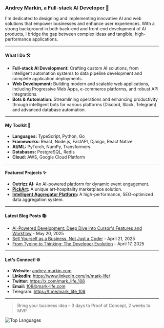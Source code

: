 ### Andrey Markin, a Full-stack AI Developer 🚀

I'm dedicated to designing and implementing innovative AI and web solutions that empower businesses and enhance user experiences. With a strong background in both back-end and front-end development of AI products, I bridge the gap between complex ideas and tangible, high-performance applications.

---

#### What I Do 🛠️

*   **Full-stack AI Development:** Crafting custom AI solutions, from intelligent automation systems to data pipeline development and complete application deployments.
*   **Web Development:** Building modern and scalable web applications, including Progressive Web Apps, e-commerce platforms, and robust API integrations.
*   **Bots & Automation:** Streamlining operations and enhancing productivity through intelligent bots for various platforms (Discord, Slack, Telegram) and advanced database automation.

---

#### My Toolkit 🧰

*   **Languages:** TypeScript, Python, Go
*   **Frameworks:** React, Node.js, FastAPI, Django, React Native
*   **AI/ML:** PyTorch, NumPy, Transformers
*   **Databases:** PostgreSQL, Redis
*   **Cloud:** AWS, Google Cloud Platform

---
#### Featured Projects ✨

*   **[Outrizz AI](https://andrey-markin.com/projects/outrizz-ai):** An AI-powered platform for dynamic event engagement.
*   **[PickArt](https://andrey-markin.com/projects/pickart):** A unique art-hospitality marketplace solution.
*   **[Intelligent Aggregator Platform](https://andrey-markin.com/projects/aggregator):** A high-performance, SEO-optimized data aggregation system.

---
#### Latest Blog Posts 📚  
  
* [AI-Powered Development: Deep Dive into Cursor's Features and Workflow](https://andrey-markin.com/blog/ai-powered-development-deep-dive-into-cursors-features-and-workflow) - May 20, 2025  
* [Sell Yourself as a Business, Not Just a Coder](https://andrey-markin.com/blog/sell-yourself-as-a-business-not-just-a-coder) - April 21, 2025  
* [From Typing to Thinking: The Developer Evolution](https://andrey-markin.com/blog/from-typing-to-thinking-the-developer-evolution) - April 17, 2025

---
#### Let's Connect! 🌐

*  **Website:** [andrey-markin.com](https://andrey-markin.com)
*  **LinkedIn:** https://www.linkedin.com/in/mark-life/
*  **Twitter:** https://x.com/mark_life_108
*  **Email:** 108@mark-life.com
*  Telegram: https://t.me/mark_life_108

---

> Bring your business idea – 3 days to Proof of Concept, 2 weeks to MVP

![Top Languages](https://github-readme-stats.vercel.app/api/top-langs/?username=Mark-Life&layout=compact&theme=radical)
